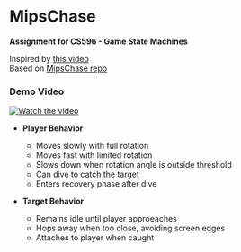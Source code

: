# MipsChase
**Assignment for CS596 - Game State Machines**

Inspired by [this video](https://www.youtube.com/watch?v=Q2D1xoGjviU)  
Based on [MipsChase repo](https://github.com/Prof-Chris/MipsChase)  

### Demo Video
[![Watch the video](https://www.youtube.com/watch?v=pvuPb3OyqA8)](https://www.youtube.com/watch?v=pvuPb3OyqA8)

- **Player Behavior**
	- Moves slowly with full rotation
	- Moves fast with limited rotation
	- Slows down when rotation angle is outside threshold
	- Can dive to catch the target
	- Enters recovery phase after dive

- **Target Behavior**
	- Remains idle until player approeaches
	- Hops away when too close, avoiding screen edges
	- Attaches to player when caught
